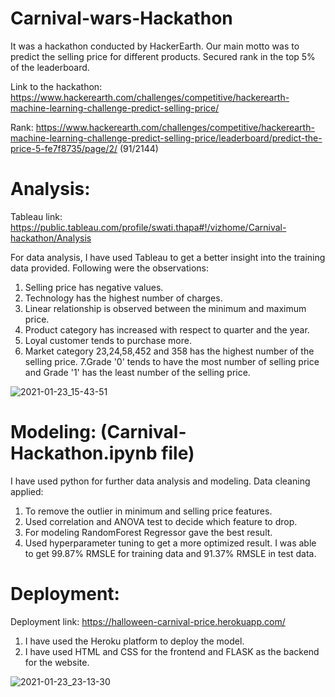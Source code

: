 # Carnival-wars-Hackathon

It was a hackathon conducted by HackerEarth. Our main motto was to predict the selling price for different products.
Secured rank in the top 5% of the leaderboard. 

Link to the hackathon:
https://www.hackerearth.com/challenges/competitive/hackerearth-machine-learning-challenge-predict-selling-price/

Rank: https://www.hackerearth.com/challenges/competitive/hackerearth-machine-learning-challenge-predict-selling-price/leaderboard/predict-the-price-5-fe7f8735/page/2/
(91/2144)

# Analysis:
Tableau link: https://public.tableau.com/profile/swati.thapa#!/vizhome/Carnival-hackathon/Analysis

For data analysis, I have used Tableau to get a better insight into the training data provided. Following were the observations: 
1. Selling price has negative values.
2. Technology has the highest number of charges.
3. Linear relationship is observed between the minimum and maximum price.
4. Product category has increased with respect to quarter and the year.
5. Loyal customer tends to purchase more.
6. Market category 23,24,58,452 and 358 has the highest number of the selling price.
7.Grade '0' tends to have the most number of selling price and Grade '1' has the least number of the selling price.

![2021-01-23_15-43-51](https://user-images.githubusercontent.com/30840805/105609646-b5d2bd80-5dd0-11eb-9d32-25fd6562e1ff.png)

# Modeling: (Carnival-Hackathon.ipynb file)
I have used python for further data analysis and modeling. Data cleaning applied:
1. To remove the outlier in minimum and selling price features.
2. Used correlation and ANOVA test to decide which feature to drop.
3. For modeling RandomForest Regressor gave the best result. 
4. Used hyperparameter tuning to get a more optimized result. I was able to get 99.87% RMSLE for training data and 91.37% RMSLE in test data.

# Deployment:
Deployment link: https://halloween-carnival-price.herokuapp.com/
1. I have used the Heroku platform to deploy the model.
2. I have used HTML and CSS for the frontend and FLASK as the backend for the website.

![2021-01-23_23-13-30](https://user-images.githubusercontent.com/30840805/105609651-bc613500-5dd0-11eb-8e02-4919421be9f7.png)

